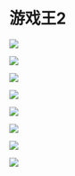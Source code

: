 # 游戏王2

![](http://tiebapic.baidu.com/forum/w%3D580/sign=c392cddffd99a9013b355b3e2d970a58/fc693e1b9d16fdfa73f3d725f18f8c5496ee7be1.jpg?tbpicau=2023-04-27-05_66599edfbd8df6d1853ca9250fabd2f9)

![](http://tiebapic.baidu.com/forum/w%3D580/sign=ff57df16ee64034f0fcdc20e9fc17980/e9976313b07eca80d194282cd42397dda34483eb.jpg?tbpicau=2023-04-27-05_eba1111bd0333e6be582d890d672f764)

![](http://tiebapic.baidu.com/forum/w%3D580/sign=08826752c726cffc692abfba89034a7d/e93120a20cf431ad742852f20e36acaf2cdd988e.jpg?tbpicau=2023-04-27-05_73b362411b1e92280552c1975bc40565)

![](http://tiebapic.baidu.com/forum/w%3D580/sign=7ce188546bdda3cc0be4b82831eb3905/54a2b2a7d933c895e69489b0941373f08002009d.jpg?tbpicau=2023-04-27-05_4b6022c8a02010b50744bb5148db9deb)

![](http://tiebapic.baidu.com/forum/w%3D580/sign=bb8a84bfe8345982c58ae59a3cf5310b/8b90f924ab18972bf8501001a3cd7b899f510a1d.jpg?tbpicau=2023-04-27-05_895e483d7092afb7c6554e84160ded37)

![](http://tiebapic.baidu.com/forum/w%3D580/sign=8482d728122c11dfded1bf2b53266255/767310fe9925bc31ba3b11531bdf8db1ca13701a.jpg?tbpicau=2023-04-27-05_2e39849d68ce8ba257f03ec940874ac2)

![](http://tiebapic.baidu.com/forum/w%3D580/sign=8ff0d3f8368da9774e2f86238050f872/f729dedda3cc7cd9487024127c01213fb90e9127.jpg?tbpicau=2023-04-27-05_25cc10a9a69f337e63fa0bc44ca6db60)

![](http://tiebapic.baidu.com/forum/w%3D580/sign=ff0c2e8047087bf47dec57e1c2d1575e/ef097c5494eef01fd8b0090ea5fe9925be317dd8.jpg?tbpicau=2023-04-27-05_82955e1825c43060f17acdc88aea29ab)

